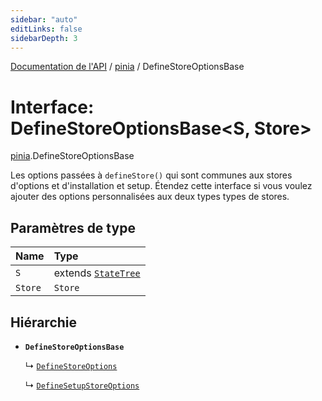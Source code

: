 ```yaml
---
sidebar: "auto"
editLinks: false
sidebarDepth: 3
---
```


[Documentation de l'API](../index.md) / [pinia](../modules/pinia.md) / DefineStoreOptionsBase

# Interface: DefineStoreOptionsBase<S, Store\>

[pinia](../modules/pinia.md).DefineStoreOptionsBase

Les options passées à `defineStore()` qui sont communes aux stores d'options et d'installation
et setup. Étendez cette interface si vous voulez ajouter des options personnalisées aux deux types
types de stores.

## Paramètres de type

| Name | Type |
| :------ | :------ |
| `S` | extends [`StateTree`](../modules/pinia.md#statetree) |
| `Store` | `Store` |

## Hiérarchie

- **`DefineStoreOptionsBase`**

  ↳ [`DefineStoreOptions`](pinia.DefineStoreOptions.md)

  ↳ [`DefineSetupStoreOptions`](pinia.DefineSetupStoreOptions.md)
